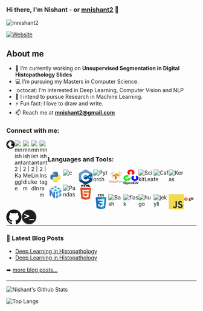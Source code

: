 ### Hi there, I'm Nishant - or [mnishant2][website] 👋
<p align="left"> <img src="https://komarev.com/ghpvc/?username=mnishant2" alt="mnishant2" /> 

[![Website](https://img.shields.io/website?label=Visit%20Website&logoColor=green&style=for-the-badge&up_color=brightgreen&up_message=www&url=https%3A%2F%2Fmnishant2.github.io)](https://mnishant2.github.io)

</p>

## About me

- 🔭 I’m currently working on **Unsupervised Segmentation in Digital Histopathology Slides**    
- :computer: I’m pursuing my Masters in Computer Science. 
- :octocat: I’m interested in Deep Learning, Computer Vision and NLP
- :book: I intend to  pursue Research in Machine Learning.
- ⚡ Fun fact: I love to draw and write.
- 📫 Reach me at **mnishant2@gmail.com**

### Connect with me:

[<img align="left" alt="mnishant2.github.io" width="22px" src="https://raw.githubusercontent.com/iconic/open-iconic/master/svg/globe.svg" />][website]
[<img align="left" alt="mnishant2 | Kaggle" width="22px" src="https://cdn.jsdelivr.net/npm/simple-icons@v3/icons/kaggle.svg" />][kaggle]
[<img align="left" alt="mnishant2 | Medium" width="22px" src="https://cdn.jsdelivr.net/npm/simple-icons@v3/icons/medium.svg" />][medium]
[<img align="left" alt="mnishant2 | LinkedIn" width="22px" src="https://cdn.jsdelivr.net/npm/simple-icons@v3/icons/linkedin.svg" />][linkedin]
[<img align="left" alt="mnishant2 | Instagram" width="22px" src="https://cdn.jsdelivr.net/npm/simple-icons@v3/icons/instagram.svg" />][instagram]

<br />

### Languages and Tools:
<p align="left">
<img align="left" alt="Python" width="40" height="40" src="https://raw.githubusercontent.com/github/explore/80688e429a7d4ef2fca1e82350fe8e3517d3494d/topics/python/python.png" />
<img align="left" src="https://devicons.github.io/devicon/devicon.git/icons/c/c-original.svg" alt="c" width="40" height="40"/>
<img align="left" alt="C++" width="40" height="40" src="https://raw.githubusercontent.com/github/explore/80688e429a7d4ef2fca1e82350fe8e3517d3494d/topics/cpp/cpp.png" />
<img align="left" alt="Pytorch" width="40" height="40" src="https://pytorch.org/assets/images/pytorch-logo.png" />
<img align="left" alt="Tensorflow" width="40" height="40" src="https://raw.githubusercontent.com/github/explore/80688e429a7d4ef2fca1e82350fe8e3517d3494d/topics/tensorflow/tensorflow.png" />
<img align="left" alt="OpenCV" width="40" height="40" src="https://raw.githubusercontent.com/github/explore/80688e429a7d4ef2fca1e82350fe8e3517d3494d/topics/opencv/opencv.png" />
<img align="left" alt="ScikitLearn" width="40" height="40" src="https://github.com/scikit-learn/scikit-learn/raw/master/doc/logos/scikit-learn-logo.png" />
<img align="left" alt="Caffe" width="40" height="40" src="https://caffe2.ai/static/logo.svg" />
<img align="left" alt="Keras" width="40" height="40" src="https://github.com/valohai/ml-logos/blob/master/keras.svg" />
<img align="left" alt="Numpy" width="40" height="40" src="https://github.com/valohai/ml-logos/blob/master/numpy.svg" />
<img align="left" alt="Pandas" width="40" height="40" src="https://camo.githubusercontent.com/5cb734f6fc37f645dc900e35559c60d91cc6b550/68747470733a2f2f6465762e70616e6461732e696f2f7374617469632f696d672f70616e6461732e737667" />
<img align="left" alt="HTML5" width="40" height="40" src="https://raw.githubusercontent.com/github/explore/80688e429a7d4ef2fca1e82350fe8e3517d3494d/topics/html/html.png" />
</p>

<br />
<br />
<br />


<p align="left">
<img align="left" alt="CSS3" width="40" height="40" src="https://raw.githubusercontent.com/github/explore/80688e429a7d4ef2fca1e82350fe8e3517d3494d/topics/css/css.png" />
<img align="left" alt="Bash" width="40" height="40" src="https://camo.githubusercontent.com/7c9b27101ba491969d016f2f2427c3e066f7bd0b/68747470733a2f2f63646e2e7261776769742e636f6d2f6f64622f6f6666696369616c2d626173682d6c6f676f2f6d61737465722f6173736574732f4c6f676f732f4964656e746974792f504e472f424153485f6c6f676f2d7472616e73706172656e742d62672d636f6c6f722e706e67" />
<img align="left" src="https://www.vectorlogo.zone/logos/pocoo_flask/pocoo_flask-icon.svg" alt="flask" width="40" height="40"/> 
<img align ="left" src="https://api.iconify.design/logos-hugo.svg" alt="hugo" width="40" height="40"/>
<img align="left" src="https://www.vectorlogo.zone/logos/jekyllrb/jekyllrb-icon.svg" alt="jekyll" width="40" height="40"/>
<img align="left" alt="JavaScript" width="40" height="40" src="https://raw.githubusercontent.com/github/explore/80688e429a7d4ef2fca1e82350fe8e3517d3494d/topics/javascript/javascript.png" />
<img align="left" alt="Git" width="26px" src="https://raw.githubusercontent.com/github/explore/80688e429a7d4ef2fca1e82350fe8e3517d3494d/topics/git/git.png" />
<img align="left" alt="GitHub" width="40" height="40" src="https://raw.githubusercontent.com/github/explore/78df643247d429f6cc873026c0622819ad797942/topics/github/github.png" />
<img align="left" alt="Terminal" width="40" height="40" src="https://raw.githubusercontent.com/github/explore/80688e429a7d4ef2fca1e82350fe8e3517d3494d/topics/terminal/terminal.png" />
</p>

<br />
<br />
<br />
<br />




---

### 📕 Latest Blog Posts

<!-- BLOG-POST-LIST:START -->
- [Deep Learning in Histopathology](https://towardsdatascience.com/deep-learning-in-histopathology-35c0294d38eb?source=rss-b98f92d08bfc------2)
- [Deep Learning in Histopathology](https://medium.com/swlh/deep-learning-in-histopathology-c104478c00cd?source=rss-b98f92d08bfc------2)
<!-- BLOG-POST-LIST:END -->

➡️ [more blog posts...](https://medium.com/@mnishant2)

---

![Nishant's Github Stats](https://github-readme-stats.mnishant2.vercel.app/api?username=mnishant2&show_icons=true&hide_border=true&hide=prs&count_private=true&theme=radical&include_all_commits=true)



![Top Langs](https://github-readme-stats.mnishant2.vercel.app/api/top-langs/?username=mnishant2&layout=compact&theme=radical&hide=openedgeabl)


[website]: https://mnishant2.github.io
[twitter]: https://twitter.com/codeSTACKr
[medium]: https://medium.com/@mnishant2
[youtube]: https://youtube.com/codeSTACKr
[instagram]: https://www.instagram.com/mnishant2
[linkedin]: https://www.linkedin.com/in/mnishant2
[webdevplaylist]: https://www.youtube.com/playlist?list=PLkwxH9e_vrAJ0WbEsFA9W3I1W-g_BTsbt
[jsplaylist]: https://www.youtube.com/playlist?list=PLkwxH9e_vrALRJKu7wfXby3MKeflhTu6B
[cssplaylist]: https://www.youtube.com/playlist?list=PLkwxH9e_vrALSdvZuEh6gqQdmDoDIoqz4
[reactplaylist]: https://www.youtube.com/playlist?list=PLkwxH9e_vrAK4TdffpxKY3QGyHCpxFcQ0
[kaggle]: https://www.kaggle.com/mnishant2
